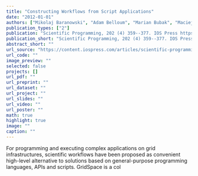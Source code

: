 ```yaml
---
title: "Constructing Workflows from Script Applications"
date: "2012-01-01"
authors: ["Mikolaj Baranowski", "Adam Belloum", "Marian Bubak", "Maciej Malawski"]
publication_types: ["2"]
publication: "Scientific Programming, 202 (4) 359--377. IOS Press https://doi.org/10.3233/SPR-120358"
publication_short: "Scientific Programming, 202 (4) 359--377. IOS Press https://doi.org/10.3233/SPR-120358"
abstract_short: ""
url_source: "https://content.iospress.com/articles/scientific-programming/spr358"
url_code: ""
image_preview: ""
selected: false
projects: []
url_pdf: ""
url_preprint: ""
url_dataset: ""
url_project: ""
url_slides: ""
url_video: ""
url_poster: ""
math: true
highlight: true
image: ""
caption: ""
---
```

For programming and executing complex applications on grid infrastructures, scientific workflows have been proposed as convenient high-level alternative to solutions based on general-purpose programming languages, APIs and scripts. GridSpace is a col
